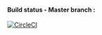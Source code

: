 #### Build status - Master branch :
[![CircleCI](https://circleci.com/gh/thomthomgo/PlatformEngine.svg?style=svg)](https://circleci.com/gh/thomthomgo/PlatformEngine)
